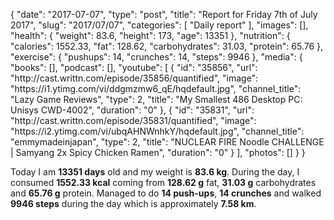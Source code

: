 {
    "date": "2017-07-07",
    "type": "post",
    "title": "Report for Friday 7th of July 2017",
    "slug": "2017\/07\/07",
    "categories": [
        "Daily report"
    ],
    "images": [],
    "health": {
        "weight": 83.6,
        "height": 173,
        "age": 13351
    },
    "nutrition": {
        "calories": 1552.33,
        "fat": 128.62,
        "carbohydrates": 31.03,
        "protein": 65.76
    },
    "exercise": {
        "pushups": 14,
        "crunches": 14,
        "steps": 9946
    },
    "media": {
        "books": [],
        "podcast": [],
        "youtube": [
            {
                "id": "35856",
                "url": "http:\/\/cast.writtn.com\/episode\/35856\/quantified",
                "image": "https:\/\/i1.ytimg.com\/vi\/ddgmzmw6_qE\/hqdefault.jpg",
                "channel_title": "Lazy Game Reviews",
                "type": 2,
                "title": "My Smallest 486 Desktop PC: Unisys CWD-4002",
                "duration": "0"
            },
            {
                "id": "35831",
                "url": "http:\/\/cast.writtn.com\/episode\/35831\/quantified",
                "image": "https:\/\/i2.ytimg.com\/vi\/ubqAHNWnhkY\/hqdefault.jpg",
                "channel_title": "emmymadeinjapan",
                "type": 2,
                "title": "NUCLEAR FIRE Noodle CHALLENGE | Samyang 2x Spicy Chicken Ramen",
                "duration": "0"
            }
        ],
        "photos": []
    }
}

Today I am <strong>13351 days</strong> old and my weight is <strong>83.6 kg</strong>. During the day, I consumed <strong>1552.33 kcal</strong> coming from <strong>128.62 g</strong> fat, <strong>31.03 g</strong> carbohydrates and <strong>65.76 g</strong> protein. Managed to do <strong>14 push-ups</strong>, <strong>14 crunches</strong> and walked <strong>9946 steps</strong> during the day which is approximately <strong>7.58 km</strong>.